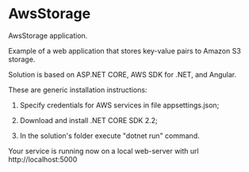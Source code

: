 # AwsStorage
AwsStorage application.

Example of a web application that stores key-value pairs to Amazon S3 storage.

Solution is based on ASP.NET CORE, AWS SDK for .NET, and Angular.


These are generic installation instructions:

1. Specify credentials for AWS services in file appsettings.json;

2. Download and install .NET CORE SDK 2.2;

3. In the solution's folder execute "dotnet run" command.


Your service is running now on a local web-server with url http://localhost:5000
